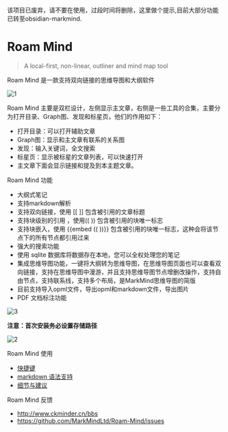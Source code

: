 该项目已废弃，请不要在使用，过段时间将删除，这里做个提示,目前大部分功能已转至obsidian-markmind.


# Roam Mind

> A local-first, non-linear, outliner and mind map tool

Roam Mind 是一款支持双向链接的思维导图和大纲软件

![1](https://user-images.githubusercontent.com/18719494/117800219-7d72c480-b285-11eb-8b9e-32b94a729c22.png)


Roam Mind 主要是双栏设计，左侧显示主文章，右侧是一些工具的合集，主要分为打开目录、Graph图、发现和标星页，他们的作用如下：

- 打开目录：可以打开辅助文章
- Graph图：显示和主文章有联系的关系图
- 发现：输入关键词，全文搜索
- 标星页：显示被标星的文章列表，可以快速打开
- 主文章下面会显示链接和提及到本主题文章。

Roam Mind 功能

- 大纲式笔记
- 支持markdown解析
- 支持双向链接，使用 [[   ]] 包含被引用的文章标题
- 支持块级别的引用 ，使用((  )) 包含被引用的块唯一标志
- 支持块嵌入，使用 {{embed ((  ))}} 包含被引用的块唯一标志，这种会将该节点下的所有节点都引用过来
- 强大的搜索功能
- 使用 sqlite 数据库将数据存在本地，您可以全权处理您的笔记
- 集成思维导图功能，一键将大纲转为思维导图，在思维导图页面也可以查看双向链接，支持在思维导图中漫游，并且支持思维导图节点增删改操作，支持自由节点，支持联系线，支持多个布局，是MarkMind思维导图的简版
- 目前支持导入opml文件，导出opml和markdown文件，导出图片
- PDF 文档标注功能

![3](https://user-images.githubusercontent.com/18719494/119229212-71221d80-bb49-11eb-842a-bc2888114692.png)

**注意：首次安装务必设置存储路径**

![2](https://user-images.githubusercontent.com/18719494/117800394-adba6300-b285-11eb-9480-78f2d58700b4.png)

Roam Mind 使用
- [快捷键](https://github.com/MarkMindLtd/Roam-Mind/blob/main/%E5%BF%AB%E6%8D%B7%E9%94%AE.md) 
- [markdown 语法支持](https://github.com/MarkMindLtd/Roam-Mind/blob/main/markdown%20%E8%AF%AD%E6%B3%95.md) 
- [细节与建议](https://github.com/MarkMindLtd/Roam-Mind/blob/main/%E7%BB%86%E8%8A%82%E4%B8%8E%E5%BB%BA%E8%AE%AE.md) 

Roam Mind 反馈

- http://www.ckminder.cn/bbs
- https://github.com/MarkMindLtd/Roam-Mind/issues


